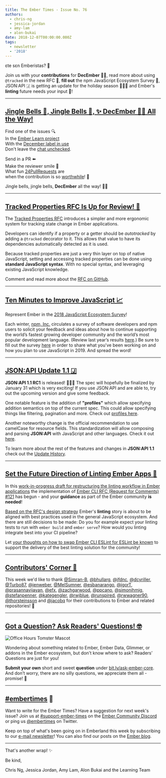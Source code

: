 ```yaml
---
title: The Ember Times - Issue No. 76
authors:
  - chris-ng
  - jessica-jordan
  - amy-lam
  - alon-bukai
date: 2018-12-07T00:00:00.000Z
tags:
  - newsletter
  - '2018'
---
```



εte sεn Emberistas? 🐹

Join us with your **contributions** for **DecEmber** 🐹🎄, read more about using `@tracked` in the new RFC 👣, **fill out** the npm JavaScript Ecosystem Survey 📝, JSON:API 🇯 is getting an update for the holiday season 🎉🎊🎈 and Ember's **linting** future needs your input 💬!

<!-- READMORE -->

---

## [Jingle Bells 🔔, Jingle Bells 🔔, ✨ DecEmber 🐹🎄 All the Way!](https://www.emberjs.com/blog/2018/11/29/december-event.html)

Find one of the issues 🔍 <br>
In the [Ember Learn project](https://github.com/ember-learn) <br>
With the [December label in use](https://help-wanted.emberjs.com/learning?label=DecEmber) <br>
Don't leave the [chat unchecked](https://discordapp.com/channels/480462759797063690/517914929261576212).

Send in a PR ⬅️<br>
Make the reviewer smile 🙂 <br>
What fun [24PullRequests](https://24pullrequests.com/) are <br>
when the contribution is so [worthwhile](https://www.emberjs.com/blog/2018/11/29/december-event.html)! 🐹

Jingle bells, jingle bells, **DecEmber** all the way! 🐹🎄

---

## [Tracked Properties RFC Is Up for Review! 👣](https://github.com/emberjs/rfcs/pull/410)

The [Tracked Properties RFC](https://github.com/emberjs/rfcs/blob/be351b059f08ac0fe709bc7697860d5064717a7f/text/0000-tracked-properties.md) introduces a simpler and more ergonomic system for tracking state change in Ember applications.

Developers can identify if a property or a getter should be _autotracked_  by adding a `@tracked` decorator to it. This allows that value to have its dependencies automatically detected as it is used.

<!--alex ignore special-->
Because tracked properties are just a very thin layer on top of native JavaScript, setting and accessing tracked properties can be done using **standard JavaScript syntax**. With no special syntax, and leveraging existing JavaScript knowledge.

Comment and read more about the [RFC on GitHub](https://github.com/emberjs/rfcs/pull/410).

---

## [Ten Minutes to Improve JavaScript 📈](https://www.npmjs.com/2018-javascript-ecosystem-survey)

Represent Ember in the [2018 JavaScript Ecosystem Survey](https://www.npmjs.com/2018-javascript-ecosystem-survey)!

Each winter, [npm, Inc.](https://www.npmjs.com/) circulates a survey of software developers and npm users to solicit your feedback and ideas about how to continue supporting the world’s fastest growing developer community and the world’s most popular development language. (Review last year’s results [here](https://www.npmjs.com/npm/state-of-javascript-frameworks-2017-part-1).) Be sure to fill out the survey [here](https://www.npmjs.com/2018-javascript-ecosystem-survey) in order to share what you've been working on and how you plan to use JavaScript in 2019. And spread the word!

---


## [JSON:API Update 1.1 🇯](https://twitter.com/jsonapi/status/1069593631365959680)

**JSON:API 1.1 RC1** is released! 🎉🎊🎈 The spec will hopefully be finalized by January 31 which is very exciting! If you use JSON:API and are able to, try out the upcoming version and give some feedback.

One notable feature is the addition of **"profiles"** which allow specifying addition semantics on top of the current spec. This could allow specifying things like filtering, pagination and more. Check out [profiles here](https://jsonapi.org/extensions/).

Another noteworthy change is the official recommendation to use camelCase for resource fields. This standardization will allow composing and parsing **JSON:API** with JavaScript and other languages. Check it out [here](https://jsonapi.org/recommendations/#naming).

To learn more about the rest of the features and changes in **JSON:API 1.1** check out the [Update History](https://jsonapi.org/#update-history).

---

## [Set the Future Direction of Linting Ember Apps 📝](https://github.com/ember-cli/ember-cli/pull/8219)

In this [work-in-progress draft for restructuring the linting workflow in Ember applications](https://github.com/ember-cli/ember-cli/pull/8219) the implementation of
[Ember CLI RFC (Request for Comments) #121](https://github.com/ember-cli/rfcs/pull/121) has begun -
and your **guidance** as part of the Ember community **is needed**!

[Based on the RFC's design strategy](https://github.com/sangm/rfcs/blob/master/active/0000-remove-ember-cli-eslint.md#detailed-design) Ember's **linting** story is about to be aligned with best practices used in the general JavaScript ecosystem.
And there are still decisions to be made: Do you for example expect your linting tests to run
with `ember build` and `ember serve`? How would you linting integrate best into your CI pipeline?

Let [your thoughts on how to swap Ember CLI ESLint for ESLint be known](https://github.com/ember-cli/ember-cli/pull/8219) to support the delivery of the best linting solution for the community!

---

## [Contributors' Corner 👏](https://guides.emberjs.com/release/contributing/repositories/)

<p>This week we'd like to thank <a href="https://github.com/Simran-B" target="gh-user">@Simran-B</a>, <a href="https://github.com/bhullarg" target="gh-user">@bhullarg</a>, <a href="https://github.com/jfdnc" target="gh-user">@jfdnc</a>, <a href="https://github.com/dcyriller" target="gh-user">@dcyriller</a>, <a href="https://github.com/Turbo87" target="gh-user">@Turbo87</a>, <a href="https://github.com/jenweber" target="gh-user">@jenweber</a>, <a href="https://github.com/MelSumner" target="gh-user">@MelSumner</a>, <a href="https://github.com/esbanarango" target="gh-user">@esbanarango</a>, <a href="https://github.com/igorT" target="gh-user">@igorT</a>, <a href="https://github.com/prasannavijayan" target="gh-user">@prasannavijayan</a>, <a href="https://github.com/efx" target="gh-user">@efx</a>, <a href="https://github.com/zachgarwood" target="gh-user">@zachgarwood</a>, <a href="https://github.com/ppcano" target="gh-user">@ppcano</a>, <a href="https://github.com/simonihmig" target="gh-user">@simonihmig</a>, <a href="https://github.com/stefanpenner" target="gh-user">@stefanpenner</a>, <a href="https://github.com/kategengler" target="gh-user">@kategengler</a>, <a href="https://github.com/rwjblue" target="gh-user">@rwjblue</a>, <a href="https://github.com/runspired" target="gh-user">@runspired</a>, <a href="https://github.com/rwwagner90" target="gh-user">@rwwagner90</a>, <a href="https://github.com/thorsteinsson" target="gh-user">@thorsteinsson</a> and <a href="https://github.com/jacobq" target="gh-user">@jacobq</a> for their contributions to Ember and related repositories! 💖</p>

---

## [Got a Question? Ask Readers' Questions! 🤓](https://docs.google.com/forms/d/e/1FAIpQLScqu7Lw_9cIkRtAiXKitgkAo4xX_pV1pdCfMJgIr6Py1V-9Og/viewform)

<div class="blog-row">
  <img class="float-right small transparent padded" alt="Office Hours Tomster Mascot" title="Readers' Questions" src="/images/tomsters/officehours.png" />

  <p>Wondering about something related to Ember, Ember Data, Glimmer, or addons in the Ember ecosystem, but don't know where to ask? Readers’ Questions are just for you!</p>

<p><strong>Submit your own</strong> short and sweet <strong>question</strong> under <a href="https://bit.ly/ask-ember-core" target="rq">bit.ly/ask-ember-core</a>. And don’t worry, there are no silly questions, we appreciate them all - promise! 🤞</p>

</div>

---

## [#embertimes](https://emberjs.com/blog/tags/newsletter.html) 📰

Want to write for the Ember Times? Have a suggestion for next week's issue? Join us at [#support-ember-times](https://discordapp.com/channels/480462759797063690/485450546887786506) on the [Ember Community Discord](https://discordapp.com/invite/zT3asNS) or ping us [@embertimes](https://twitter.com/embertimes) on Twitter.

Keep on top of what's been going on in Emberland this week by subscribing to our [e-mail newsletter](https://the-emberjs-times.ongoodbits.com/)! You can also find our posts on the [Ember blog](https://emberjs.com/blog/tags/newsletter.html).

---

That's another wrap! ✨

Be kind,

Chris Ng, Jessica Jordan, Amy Lam, Alon Bukai and the Learning Team

